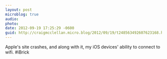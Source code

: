 ```yaml
---
layout: post
microblog: true
audio: 
photo: 
date: 2012-09-19 17:25:29 -0600
guid: http://craigmcclellan.micro.blog/2012/09/19/t248563492607623168.html
---
```

Apple's site crashes, and along with it, my iOS devices' ability to connect to wifi. #iBrick

